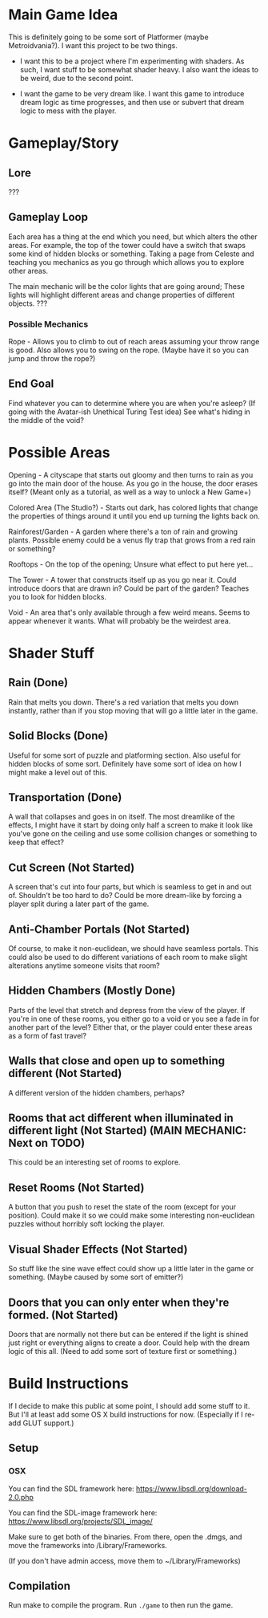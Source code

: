 # Main Game Idea

This is definitely going to be some sort of Platformer (maybe Metroidvania?).
I want this project to be two things.

* I want this to be a project where I'm experimenting with shaders. As such, I want stuff to be somewhat shader heavy. I also want the ideas to be weird, due to the second point.

* I want the game to be very dream like. I want this game to introduce dream logic as time progresses, and then use or subvert that dream logic to mess with the player.
 
# Gameplay/Story
 
## Lore
???
 
## Gameplay Loop
Each area has a thing at the end which you need, but which alters the other areas. For example, the top of the tower could have a switch that swaps some kind of hidden blocks or something.
Taking a page from Celeste and teaching you mechanics as you go through which allows you to explore other areas.

The main mechanic will be the color lights that are going around; These lights will highlight different areas and change properties of different objects.
???

### Possible Mechanics
Rope - Allows you to climb to out of reach areas assuming your throw range is good. Also allows you to swing on the rope. (Maybe have it so you can jump and throw the rope?)


## End Goal
Find whatever you can to determine where you are when you're asleep? (If going with the Avatar-ish Unethical Turing Test idea)
See what's hiding in the middle of the void?

# Possible Areas
Opening - A cityscape that starts out gloomy and then turns to rain as you go into the main door of the house. As you go in the house, the door erases itself? (Meant only as a tutorial, as well as a way to unlock a New Game+)

Colored Area (The Studio?) - Starts out dark, has colored lights that change the properties of things around it until you end up turning the lights back on.

Rainforest/Garden - A garden where there's a ton of rain and growing plants. Possible enemy could be a venus fly trap that grows from a red rain or something?

Rooftops - On the top of the opening; Unsure what effect to put here yet...

The Tower - A tower that constructs itself up as you go near it. Could introduce doors that are drawn in? Could be part of the garden? Teaches you to look for hidden blocks.



Void - An area that's only available through a few weird means. Seems to appear whenever it wants. What will probably be the weirdest area.
 
# Shader Stuff
 
## Rain (Done)
Rain that melts you down. There's a red variation that melts you down instantly, rather than if you stop moving that will go a little later in the game.
 
## Solid Blocks (Done)
Useful for some sort of puzzle and platforming section. Also useful for hidden blocks of some sort. Definitely have some sort of idea on how I might make a level out of this.

## Transportation (Done)
A wall that collapses and goes in on itself. The most dreamlike of the effects, I might have it start by doing only half a screen to make it look like you've gone on the ceiling and use some collision changes or something to keep that effect?

## Cut Screen (Not Started)
A screen that's cut into four parts, but which is seamless to get in and out of. Shouldn't be too hard to do? Could be more dream-like by forcing a player split during a later part of the game.

## Anti-Chamber Portals (Not Started)
Of course, to make it non-euclidean, we should have seamless portals. This could also be used to do different variations of each room to make slight alterations anytime someone visits that room?

## Hidden Chambers (Mostly Done)
Parts of the level that stretch and depress from the view of the player. If you're in one of these rooms, you either go to a void or you see a fade in for another part of the level? Either that, or the player could enter these areas as a form of fast travel?

## Walls that close and open up to something different (Not Started)
A different version of the hidden chambers, perhaps?

## Rooms that act different when illuminated in different light (Not Started) (MAIN MECHANIC: Next on TODO)
This could be an interesting set of rooms to explore.

## Reset Rooms (Not Started)
A button that you push to reset the state of the room (except for your position). Could make it so we could make some interesting non-euclidean puzzles without horribly soft locking the player.

## Visual Shader Effects (Not Started)
So stuff like the sine wave effect could show up a little later in the game or something. (Maybe caused by some sort of emitter?)

## Doors that you can only enter when they're formed. (Not Started)
Doors that are normally not there but can be entered if the light is shined just right or everything aligns to create a door. Could help with the dream logic of this all. (Need to add some sort of texture first or something.)

# Build Instructions
If I decide to make this public at some point, I should add some stuff to it. But I'll at least add some OS X build instructions for now. (Especially if I re-add GLUT support.)

## Setup
### OSX 
You can find the SDL framework here: https://www.libsdl.org/download-2.0.php

You can find the SDL-image framework here: https://www.libsdl.org/projects/SDL_image/

Make sure to get both of the binaries. From there, open the .dmgs, and move the frameworks into /Library/Frameworks.

(If you don't have admin access, move them to ~/Library/Frameworks)

## Compilation
Run make to compile the program.
Run `./game` to then run the game.

